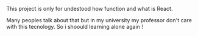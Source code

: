 This project is only for undestood how function and what is React.

Many peoples talk about that but in my university my professor don't care with this tecnology.
So i shoould learning alone again !
